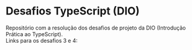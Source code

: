# Desafios TypeScript (DIO)
 
 Repositório com a resolução dos desafios de projeto da DIO (Introdução Prática ao TypeScript). <br />
 Links para os desafios 3 e 4:
